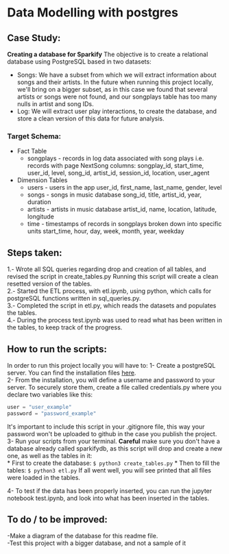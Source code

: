 # Data Modelling with postgres
## Case Study:
**Creating a database for Sparkify**
The objective is to create a relational database using PostgreSQL based in two datasets:
* Songs:
We have a subset from which we will extract information about songs and their artists.
In the future when running this project locally, we'll bring on a bigger subset, as in this case we found that several artists or songs were not found, and our songplays table has too many nulls in artist and song IDs. 
* Log:
We will extract user play interactions, to create the database, and store a clean version of this data for future analysis.

### Target Schema:
* Fact Table
    * songplays - records in log data associated with song plays i.e. records with page NextSong 
    columns: songplay_id, start_time, user_id, level, song_id, artist_id, session_id, location, user_agent
* Dimension Tables
    * users - users in the app
    user_id, first_name, last_name, gender, level
    * songs - songs in music database
    song_id, title, artist_id, year, duration
    * artists - artists in music database
    artist_id, name, location, latitude, longitude
    * time - timestamps of records in songplays broken down into specific units
    start_time, hour, day, week, month, year, weekday

## Steps taken:
1.- Wrote all SQL queries regarding drop and creation of all tables, and revised the script in create_tables.py Running this script will create a clean resetted version of the tables.   
2.- Started the ETL process, with etl.ipynb, using python, which calls for postgreSQL functions written in sql_queries.py.  
3.- Completed the script in etl.py, which reads the datasets and populates the tables.    
4.- During the process test.ipynb was used to read what has been written in the tables, to keep track of the progress.  

## How to run the scripts: 
In order to run this project locally you will have to: 
1- Create a postgreSQL server. You can find the installation files [here](https://www.postgresql.org/download/).  
2- From the installation, you will define a username and password to your server. To securely store them, create a file called credentials.py where you declare two variables like this:  
```python
user = "user_example"
password = "password_example"
```
It's important to include this script in your .gitignore file, this way your password won't be uploaded to github in the case you publish the project.   
3- Run your scripts from your terminal. **Careful** make sure you don't have a database already called sparkifydb, as this script will drop and create a new one, as well as the tables in it:  
	* First to create the database: 
	```
	$ python3 create_tables.py
	```
	* Then to fill the tables:
	```
	$ python3 etl.py
	```
	If all went well, you will see printed that all files were loaded in the tables.   
	
4- To test if the data has been properly inserted, you can run the jupyter notebook test.ipynb, and look into what has been inserted in the tables.   


## To do / to be improved:
-Make a diagram of the database for this readme file.  
-Test this project with a bigger database, and not a sample of it




